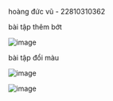 hoàng đức vũ - 22810310362


bài tập thêm bớt



![image](https://github.com/user-attachments/assets/20f3f8ec-3b75-4934-93cc-61aa01d6d13b)




bài tập đổi màu




![image](https://github.com/user-attachments/assets/e1aa9335-82fb-46ef-bce9-328a1b6d0077)

![image](https://github.com/user-attachments/assets/5e6422fb-72a5-494a-b6c0-25d94f289cd6)

